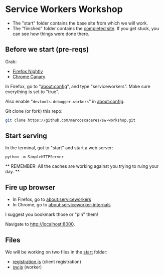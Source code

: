 # Service Workers Workshop

 * The "start" folder contains the base site from which we will work.
 * The "finished" folder contains the [completed site](https://marcoscaceres.github.io/sw-workshop/finished/).
   If you get stuck, you can see how things were done there.

## Before we start (pre-reqs)

Grab:

 * [Firefox Nightly](https://nightly.mozilla.org/)
 * [Chrome Canary](https://www.google.com/chrome/browser/canary.html)

In Firefox, go to "[about:config](about:config)", and type "serviceworkers". 
Make sure everything is set to "true".

Also enable "`devtools.debugger.workers`" in [about:config](about:config).

Git clone (or fork) this repo:

```Bash
git clone https://github.com/marcoscaceres/sw-workshop.git
```

## Start serving

In the terminal, got to "start" and start a web server:

```JS
python -m SimpleHTTPServer
```

** REMEMBER: All the caches are working against you trying to ruing your day. **

## Fire up browser 

 * In Firefox, go to [about:serviceworkers](about:serviceworkers)
 * In Chrome, go to [about:serviceworker-internals](about:serviceworker-internals)

I suggest you bookmark those or "pin" them!

Navigate to [http://localhost:8000](http://localhost:8000).

## Files
We will be working on two files in the [start](start) folder:

 * [registration.js](start/js/registration.js) (client registration)
 * [sw.js](start/sw.js) (worker)
